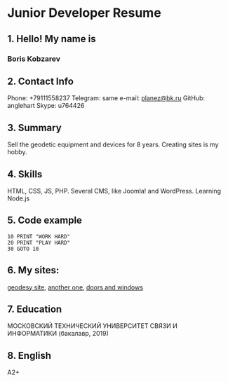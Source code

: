 # Junior Developer Resume

## 1. Hello! My name is
### Boris Kobzarev

## 2. Contact Info
Phone: +79111558237
Telegram: same
e-mail: planez@bk.ru
GitHub: anglehart
Skype: u764426

## 3. Summary
Sell the geodetic equipment and devices for 8 years. Creating sites is my hobby.
## 4. Skills
HTML, CSS, JS, PHP. Several CMS, like Joomla! and WordPress. Learning Node.js
## 5. Code example
    10 PRINT "WORK HARD"
    20 PRINT "PLAY HARD"
    30 GOTO 10
    
## 6. My sites:
[geodesy site](http://gd-geo.ru/), [another one](http://gczenit.ru/), [doors and windows](http://vseokna-spb.ru/)
## 7. Education
МОСКОВСКИЙ ТЕХНИЧЕСКИЙ УНИВЕРСИТЕТ СВЯЗИ И ИНФОРМАТИКИ (бакалавр, 2019)
## 8. English
A2+
